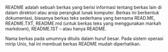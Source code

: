 
README adalah sebuah berkas yang berisi informasi tentang berkas lain di dalam direktori atau arsip perangkat lunak komputer. Berkas ini berbentuk dokumentasi, biasanya berkas teks sederhana yang bernama READ.ME, README.TXT, README.md (untuk berkas teks yang menggunakan markah markdown), README.1ST – atau hanya README.

Nama berkas pada umumnya ditulis dalam huruf besar. Pada sistem operasi mirip Unix, hal ini membuat berkas README mudah diperhatikan.
